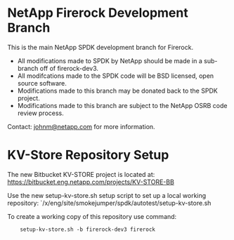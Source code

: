 # NetApp Firerock Development Branch

This is the main NetApp SPDK development branch for Firerock.

  - All modifications made to SPDK by NetApp should be made in a sub-branch off of firerock-dev3.
  - All modifcations made to the SPDK code will be BSD licensed, open source software.
  - Modifications made to this branch may be donated back to the SPDK project.
  - Modifications made to this branch are subject to the NetApp OSRB code review process.

Contact: johnm@netapp.com for more information.

# KV-Store Repository Setup

The new Bitbucket KV-STORE project is located at: https://bitbucket.eng.netapp.com/projects/KV-STORE-BB

Use the new setup-kv-store.sh setup script to set up a local working repository: `/x/eng/site/smokejumper/spdk/autotest/setup-kv-store.sh

To create a working copy of this repository use command:

```
    setup-kv-store.sh -b firerock-dev3 firerock
```
